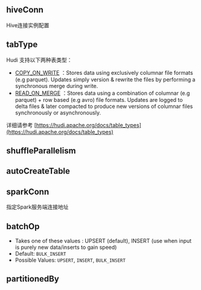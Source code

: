 ## hiveConn

Hive连接实例配置

## tabType

Hudi 支持以下两种表类型：

* [COPY_ON_WRITE](https://hudi.apache.org/docs/table_types#copy-on-write-table) ：Stores data using exclusively columnar file formats (e.g parquet). Updates simply version & rewrite the files by performing a synchronous merge during write.
* [READ_ON_MERGE](https://hudi.apache.org/docs/table_types#merge-on-read-table) ：Stores data using a combination of columnar (e.g parquet) + row based (e.g avro) file formats. Updates are logged to delta files & later compacted to produce new versions of columnar files synchronously or asynchronously.

详细请参考 [https://hudi.apache.org/docs/table_types](https://hudi.apache.org/docs/table_types)

## shuffleParallelism

## autoCreateTable

## sparkConn

指定Spark服务端连接地址

## batchOp

* Takes one of these values : UPSERT (default), INSERT (use when input is  purely new data/inserts to gain speed)
* Default: `BULK_INSERT`
* Possible Values: `UPSERT`, `INSERT`, `BULK_INSERT`

## partitionedBy
